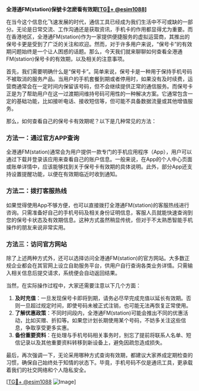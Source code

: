 **全港通FM(station)保號卡怎麽看有效期[[TG💪+ @esim1088](https://t.me/s/esim1088)]**

在当今这个信息化飞速发展的时代，通信工具已经成为我们生活中不可或缺的一部分。无论是日常交流、工作沟通还是获取资讯，手机卡的作用都显得尤为重要。而在香港地区，全港通FM(station)作为一家提供便捷服务的虚拟运营商，其推出的保号卡更是受到了广泛的关注和欢迎。然而，对于许多用户来说，“保号卡”的有效期问题始终是一个让人困惑的话题。那么，今天我们就来聊聊如何查看全港通FM(station)保号卡的有效期，以及相关的注意事项。

首先，我们需要明确什么是“保号卡”。简单来说，保号卡是一种用于保持手机号码不被取消的服务产品。当用户的手机套餐到期或者停用时，如果没有及时续费，运营商通常会在一定时间内保留该号码，但不会继续提供正常的通信服务。而保号卡正是为了帮助用户在这一过渡期间维持号码可用性的一种解决方案。它通常包含一定的基础功能，比如接听电话、接收短信等，但可能不具备数据流量或其他增值服务。

那么，如何查看自己的保号卡有效期呢？以下是几种常见的方法：

### 方法一：通过官方APP查询
全港通FM(station)通常会为用户提供一款专门的手机应用程序（App），用户可以通过下载并登录该应用来查看自己的账户信息。一般来说，在App的个人中心页面或账单详情中，应该能够找到关于保号卡有效期的具体说明。此外，部分App还支持设置提醒功能，以便在有效期临近时收到通知。

### 方法二：拨打客服热线
如果觉得使用App不够方便，也可以直接拨打全港通FM(station)的客服热线进行咨询。只需准备好自己的手机号码及相关身份证明信息，客服人员就能快速查询到您的保号卡状态及有效期信息。这种方式虽然稍显传统，但对于不太熟悉智能手机操作的朋友来说非常实用。

### 方法三：访问官方网站
除了上述两种方式外，还可以选择访问全港通FM(station)的官方网站。大多数正规企业都会在其官网上设立自助服务平台，供用户自行查询各类业务详情。只需输入相关信息后提交请求，系统便会自动返回结果。

当然，在实际操作过程中，大家还需要注意以下几个方面：

1. **及时充值**：一旦发现保号卡即将到期，请务必尽早完成充值以延长有效期。否则一旦超过规定时间，即使号码未被正式注销，也可能无法再恢复正常使用。
2. **了解优惠政策**：不同时间段内，全港通FM(station)可能会推出不同的优惠活动，比如买赠、折扣等。如果您计划长期使用某个号码，不妨多关注这些信息，争取享受更多实惠。
3. **备份重要资料**：在处理与手机号码相关事务时，别忘了提前将联系人名单、短信记录以及其他重要资料转移到新设备上，避免因疏忽造成损失。

最后，再次强调一下，无论采用哪种方式查询有效期，都建议大家养成定期检查的习惯，确保自己始终处于知情的状态下。毕竟，手机号码不仅是通讯工具，更承载着我们的社交网络和个人隐私安全。

[[TG💪+ @esim1088](https://t.me/s/esim1088) ![Image](https://i.postimg.cc/4NQfJmqS/Snipaste-2025-05-13-00-14-12.png)]